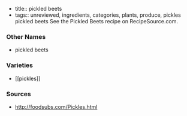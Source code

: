 - title:: pickled beets
- tags:: unreviewed, ingredients, categories, plants, produce, pickles
pickled beets See the Pickled Beets recipe on RecipeSource.com.

### Other Names

* pickled beets

### Varieties

* [[pickles]]

### Sources
* http://foodsubs.com/Pickles.html
